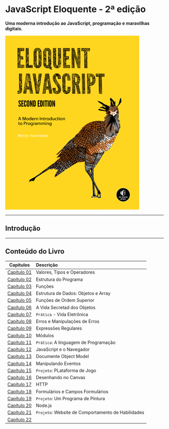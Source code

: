 # JavaScript Eloquente - 2ª edição

**Uma moderna introdução ao JavaScript, programação e maravilhas digitais.**

![JavaScript Eloquente](./.github/eloq-js.png)

---

## Introdução

---

## Conteúdo do Livro

|        Capitulos        | Descrição                                          |
| :---------------------: | :------------------------------------------------- |
| [Capítulo 01](./cap01/) | Valores, Tipos e Operadores                        |
| [Capítulo 02](./cap02/) | Estrutura do Programa                              |
| [Capítulo 03](./cap03/) | Funções                                            |
| [Capítulo 04](./cap04/) | Estrutura de Dados: Objetos e Array                |
| [Capítulo 05](./cap05/) | Funções de Ordem Superior                          |
| [Capítulo 06](./cap06/) | A Vida Secretad dos Objetos                        |
| [Capítulo 07](./cap07/) | `Prática` - Vida Eletrônica                        |
| [Capítulo 08](./cap08/) | Erros e Manipulações de Erros                      |
| [Capítulo 09](./cap09/) | Expressões Regulares                               |
| [Capítulo 10](./cap10/) | Módulos                                            |
| [Capítulo 11](./cap11/) | `Prática`: A linguagem de Programação              |
| [Capítulo 12](./cap12/) | JavaScript e o Navegador                           |
| [Capítulo 13](./cap13/) | Documente Object Model                             |
| [Capítulo 14](./cap14/) | Manipulando Eventos                                |
| [Capítulo 15](./cap15/) | `Projeto`: PLataforma de Jogo                      |
| [Capítulo 16](./cap16/) | Desenhando no Canvas                               |
| [Capítulo 17](./cap17/) | HTTP                                               |
| [Capítulo 18](./cap18/) | Formulários e Campos Formulários                   |
| [Capítulo 19](./cap19/) | `Projeto`: Um Programa de Pintura                  |
| [Capítulo 20](./cap20/) | Node.js                                            |
| [Capítulo 21](./cap21/) | `Projeto`: Website de Comportamento de Habilidades |
| [Capítulo 22](./cap22/) |                                                    |

